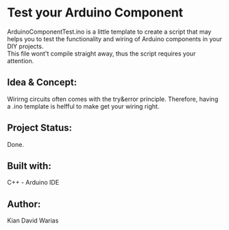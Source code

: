 # Test your Arduino Component
ArduinoComponentTest.ino is a little template to create a script that may helps you to test the functionality and wiring of Arduino components in your DIY projects. <br>
This file wont't compile straight away, thus the script requires  your attention.

## Idea & Concept:
Wirirng circuits often comes with the try&error principle. 
Therefore, having a .ino template is helfful to make get your wiring right.

## Project Status: 
Done.

## Built with:
C++ - Arduino IDE

## Author:
Kian David Warias

